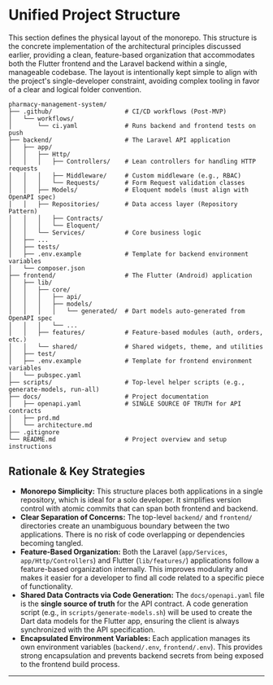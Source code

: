# Unified Project Structure

<!--docs/architecture/[title].md-->

This section defines the physical layout of the monorepo. This structure is the concrete implementation of the architectural principles discussed earlier, providing a clean, feature-based organization that accommodates both the Flutter frontend and the Laravel backend within a single, manageable codebase. The layout is intentionally kept simple to align with the project's single-developer constraint, avoiding complex tooling in favor of a clear and logical folder convention.

```plaintext
pharmacy-management-system/
├── .github/                    # CI/CD workflows (Post-MVP)
│   └── workflows/
│       └── ci.yaml             # Runs backend and frontend tests on push
├── backend/                    # The Laravel API application
│   ├── app/
│   │   ├── Http/
│   │   │   ├── Controllers/    # Lean controllers for handling HTTP requests
│   │   │   ├── Middleware/     # Custom middleware (e.g., RBAC)
│   │   │   └── Requests/       # Form Request validation classes
│   │   ├── Models/             # Eloquent models (must align with OpenAPI spec)
│   │   ├── Repositories/       # Data access layer (Repository Pattern)
│   │   │   ├── Contracts/
│   │   │   └── Eloquent/
│   │   └── Services/           # Core business logic
│   ├── ...
│   ├── tests/
│   ├── .env.example            # Template for backend environment variables
│   └── composer.json
├── frontend/                   # The Flutter (Android) application
│   ├── lib/
│   │   ├── core/
│   │   │   ├── api/
│   │   │   ├── models/
│   │   │   │   └── generated/  # Dart models auto-generated from OpenAPI spec
│   │   │   └── ...
│   │   ├── features/           # Feature-based modules (auth, orders, etc.)
│   │   └── shared/             # Shared widgets, theme, and utilities
│   ├── test/
│   ├── .env.example            # Template for frontend environment variables
│   └── pubspec.yaml
├── scripts/                    # Top-level helper scripts (e.g., generate-models, run-all)
├── docs/                       # Project documentation
│   ├── openapi.yaml            # SINGLE SOURCE OF TRUTH for API contracts
│   ├── prd.md
│   └── architecture.md         
├── .gitignore
└── README.md                   # Project overview and setup instructions
```

## Rationale & Key Strategies

*   **Monorepo Simplicity:** This structure places both applications in a single repository, which is ideal for a solo developer. It simplifies version control with atomic commits that can span both frontend and backend.
*   **Clear Separation of Concerns:** The top-level `backend/` and `frontend/` directories create an unambiguous boundary between the two applications. There is no risk of code overlapping or dependencies becoming tangled.
*   **Feature-Based Organization:** Both the Laravel (`app/Services`, `app/Http/Controllers`) and Flutter (`lib/features/`) applications follow a feature-based organization internally. This improves modularity and makes it easier for a developer to find all code related to a specific piece of functionality.
*   **Shared Data Contracts via Code Generation:** The `docs/openapi.yaml` file is the **single source of truth** for the API contract. A code generation script (e.g., in `scripts/generate-models.sh`) will be used to create the Dart data models for the Flutter app, ensuring the client is always synchronized with the API specification.
*   **Encapsulated Environment Variables:** Each application manages its own environment variables (`backend/.env`, `frontend/.env`). This provides strong encapsulation and prevents backend secrets from being exposed to the frontend build process.

---

